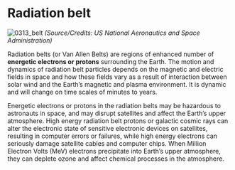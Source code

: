 # Radiation belt

![0313_belt](./static/0313_belt.jpg)
*(Source/Credits: US National Aeronautics and Space Administration)*

Radiation belts (or Van Allen Belts) are regions of enhanced number of **energetic electrons or protons** surrounding the Earth. The motion and dynamics of radiation belt particles depends on the magnetic and electric fields in space and how these fields vary as a result of interaction between solar wind and the Earth’s magnetic and plasma environment. It is dynamic and will change on time scales of minutes to years.

Energetic electrons or protons in the radiation belts may be hazardous to astronauts in space, and may disrupt satellites and affect the Earth’s upper atmosphere. High energy radiation belt protons or galactic cosmic rays can alter the electronic state of sensitive electronic devices on satellites, resulting in computer errors or failures, while high energy electrons can seriously damage satellite cables and computer chips. When Million Electron Volts (MeV) electrons precipitate into Earth’s upper atmosphere, they can deplete ozone and affect chemical processes in the atmosphere.
